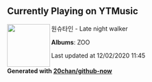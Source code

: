 ## Currently Playing on YTMusic

[<img align="left" width="100" src="https://lh3.googleusercontent.com/BQ6rsQPMjLCsWzOMysPUc3yi9v1AFMjmJgibiuW3hj6KkfJ9M-feKOa0FnII-mpufcVfqcke8VAuLskQ">](https://music.youtube.com/channel/UC26_v5ZJhEnTuP1c8ikHB_g)

원슈타인 - Late night walker

**Albums**: ZOO

Last updated at 12/02/2020 11:45

#### Generated with [20chan/github-now](https://github.com/20chan/github-now)
